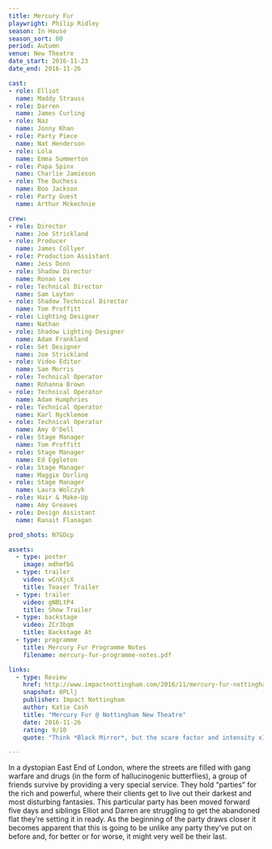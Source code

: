 ```yaml
---
title: Mercury Fur
playwright: Philip Ridley
season: In House
season_sort: 80
period: Autumn
venue: New Theatre
date_start: 2016-11-23
date_end: 2016-11-26

cast:
- role: Elliot
  name: Maddy Strauss
- role: Darren
  name: James Curling
- role: Naz
  name: Jonny Khan
- role: Party Piece
  name: Nat Henderson
- role: Lola
  name: Emma Summerton
- role: Papa Spinx
  name: Charlie Jamieson
- role: The Duchess
  name: Boo Jackson
- role: Party Guest
  name: Arthur Mckechnie

crew:
- role: Director
  name: Joe Strickland
- role: Producer
  name: James Collyer
- role: Production Assistant
  name: Jess Donn
- role: Shadow Director
  name: Ronan Lee
- role: Technical Director
  name: Sam Layton
- role: Shadow Technical Director
  name: Tom Proffitt
- role: Lighting Designer
  name: Nathan
- role: Shadow Lighting Designer
  name: Adam Frankland
- role: Set Designer
  name: Joe Strickland
- role: Video Editor
  name: Sam Morris
- role: Technical Operator
  name: Rohanna Brown
- role: Technical Operator
  name: Adam Humphries
- role: Technical Operator
  name: Karl Nycklemoe
- role: Technical Operator
  name: Amy O'Dell
- role: Stage Manager
  name: Tom Proffitt
- role: Stage Manager
  name: Ed Eggleton
- role: Stage Manager
  name: Maggie Dorling
- role: Stage Manager
  name: Laura Wolczyk
- role: Hair & Make-Up
  name: Amy Greaves
- role: Design Assistant
  name: Ranait Flanagan

prod_shots: N7GDcp

assets:
  - type: poster
    image: mdhmfbG
  - type: trailer
    video: wCnXjcX
    title: Teaser Trailer
  - type: trailer
    video: gNBLtP4
    title: Show Trailer
  - type: backstage
    video: ZCr3bqm
    title: Backstage At
  - type: programme
    title: Mercury Fur Programme Notes
    filename: mercury-fur-programme-notes.pdf

links:
  - type: Review
    href: http://www.impactnottingham.com/2016/11/mercury-fur-nottingham-new-theatre/
    snapshot: 0PLlj
    publisher: Impact Nottingham
    author: Katie Cash
    title: "Mercury Fur @ Nottingham New Theatre"
    date: 2016-11-26
    rating: 9/10
    quote: "Think *Black Mirror*, but the scare factor and intensity x10."

---
```


In a dystopian East End of London, where the streets are filled with gang warfare and drugs (in the form of hallucinogenic butterflies), a group of friends survive by providing a very special service. They hold “parties” for the rich and powerful, where their clients get to live out their darkest and most disturbing fantasies. This particular party has been moved forward five days and siblings Elliot and Darren are struggling to get the abandoned flat they’re setting it in ready. As the beginning of the party draws closer it becomes apparent that this is going to be unlike any party they’ve put on before and, for better or for worse, it might very well be their last.
